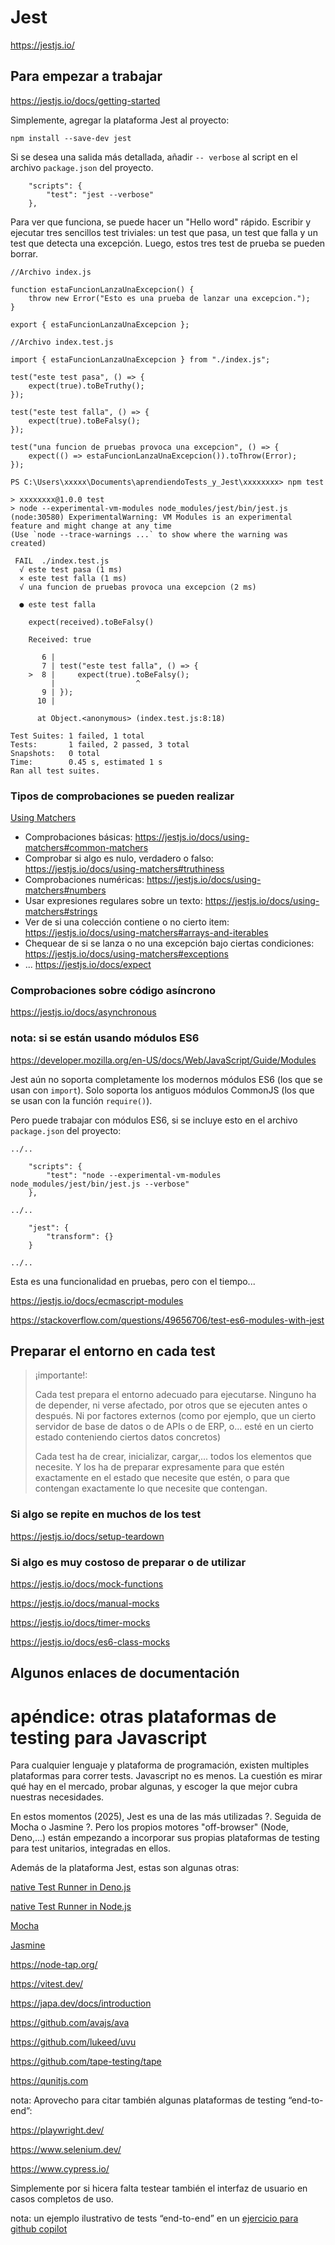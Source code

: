 
# Jest

https://jestjs.io/


## Para empezar a trabajar

https://jestjs.io/docs/getting-started


Simplemente, agregar la plataforma Jest al proyecto:
```
npm install --save-dev jest
````

Si se desea una salida más detallada, añadir `-- verbose` al script en el archivo `package.json` del proyecto. 
```
    "scripts": {
        "test": "jest --verbose"
    },
```

Para ver que funciona, se puede hacer un "Hello word" rápido. Escribir y ejecutar tres sencillos test triviales: un test que pasa, un test que falla y un test que detecta una excepción. Luego, estos tres test de prueba se pueden borrar.

````
//Archivo index.js

function estaFuncionLanzaUnaExcepcion() {
    throw new Error("Esto es una prueba de lanzar una excepcion.");
}

export { estaFuncionLanzaUnaExcepcion };
````

````
//Archivo index.test.js

import { estaFuncionLanzaUnaExcepcion } from "./index.js";

test("este test pasa", () => {
    expect(true).toBeTruthy();
});

test("este test falla", () => {
    expect(true).toBeFalsy();
});

test("una funcion de pruebas provoca una excepcion", () => {
    expect(() => estaFuncionLanzaUnaExcepcion()).toThrow(Error);
});
````

````
PS C:\Users\xxxxx\Documents\aprendiendoTests_y_Jest\xxxxxxxx> npm test

> xxxxxxxx@1.0.0 test
> node --experimental-vm-modules node_modules/jest/bin/jest.js
(node:30580) ExperimentalWarning: VM Modules is an experimental feature and might change at any time
(Use `node --trace-warnings ...` to show where the warning was created)

 FAIL  ./index.test.js
  √ este test pasa (1 ms)                                                                                                                                                  
  × este test falla (1 ms)                                                                                                                                                 
  √ una funcion de pruebas provoca una excepcion (2 ms)                                                                                                                     
                                                                                                                                                                           
  ● este test falla                                                                                                                                                        
                                                                                                                                                                           
    expect(received).toBeFalsy()

    Received: true

       6 |
       7 | test("este test falla", () => {
    >  8 |     expect(true).toBeFalsy();
         |                  ^
       9 | });
      10 |

      at Object.<anonymous> (index.test.js:8:18)

Test Suites: 1 failed, 1 total                                                                                                                                             
Tests:       1 failed, 2 passed, 3 total                                                                                                                                   
Snapshots:   0 total
Time:        0.45 s, estimated 1 s
Ran all test suites.
````

### Tipos de comprobaciones se pueden realizar

[Using Matchers](https://jestjs.io/docs/using-matchers)

- Comprobaciones básicas: https://jestjs.io/docs/using-matchers#common-matchers
- Comprobar si algo es nulo, verdadero o falso: https://jestjs.io/docs/using-matchers#truthiness
- Comprobaciones numéricas: https://jestjs.io/docs/using-matchers#numbers
- Usar expresiones regulares sobre un texto: https://jestjs.io/docs/using-matchers#strings
- Ver de si una colección contiene o no cierto item: https://jestjs.io/docs/using-matchers#arrays-and-iterables
- Chequear de si se lanza o no una excepción bajo ciertas condiciones: https://jestjs.io/docs/using-matchers#exceptions
- ... https://jestjs.io/docs/expect

### Comprobaciones sobre código asíncrono

https://jestjs.io/docs/asynchronous

### nota: si se están usando módulos ES6

https://developer.mozilla.org/en-US/docs/Web/JavaScript/Guide/Modules

Jest aún no soporta completamente los modernos módulos ES6 (los que se usan con `import`). Solo soporta los antiguos módulos CommonJS (los que se usan con la función `require()`).

Pero puede trabajar con módulos ES6, si se incluye esto en el archivo `package.json` del proyecto:
```` 
../..

    "scripts": {
        "test": "node --experimental-vm-modules node_modules/jest/bin/jest.js --verbose"
    },

../..

    "jest": {
        "transform": {}
    }

../..
````
Esta es una funcionalidad en pruebas, pero con el tiempo...

https://jestjs.io/docs/ecmascript-modules

https://stackoverflow.com/questions/49656706/test-es6-modules-with-jest


## Preparar el entorno en cada test

> ¡importante!: 
>
> Cada test prepara el entorno adecuado para ejecutarse. Ninguno ha de depender, ni verse afectado, por otros que se ejecuten antes o después. Ni por factores externos (como por ejemplo, que un cierto servidor de base de datos o de APIs o de ERP, o... esté en un cierto estado conteniendo ciertos datos concretos)
>
> Cada test ha de crear, inicializar, cargar,... todos los elementos que necesite. Y los ha de preparar expresamente para que estén exactamente en el estado que necesite que estén, o para que contengan exactamente lo que necesite que contengan.

### Si algo se repite en muchos de los test

https://jestjs.io/docs/setup-teardown

### Si algo es muy costoso de preparar o de utilizar

https://jestjs.io/docs/mock-functions

https://jestjs.io/docs/manual-mocks

https://jestjs.io/docs/timer-mocks

https://jestjs.io/docs/es6-class-mocks


## Algunos enlaces de documentación




# apéndice: otras plataformas de testing para Javascript

Para cualquier lenguaje y plataforma de programación, existen multiples plataformas para correr tests. Javascript no es menos. La cuestión es mirar qué hay en el mercado, probar algunas, y escoger la que mejor cubra nuestras necesidades.

En estos momentos (2025), Jest es una de las más utilizadas ?. Seguida de Mocha o Jasmine ?. Pero los propios motores "off-browser" (Node, Deno,...) están empezando a incorporar sus propias plataformas de testing para test unitarios, integradas en ellos.

Además de la plataforma Jest, estas son algunas otras:

[native Test Runner in Deno.js](https://docs.deno.com/runtime/fundamentals/testing/)

[native Test Runner in Node.js](https://nodejs.org/api/test.html)

[Mocha](https://mochajs.org/)

[Jasmine](https://jasmine.github.io/)

https://node-tap.org/

https://vitest.dev/

https://japa.dev/docs/introduction

https://github.com/avajs/ava

https://github.com/lukeed/uvu

https://github.com/tape-testing/tape

https://qunitjs.com


nota: Aprovecho para citar también algunas plataformas de testing “end-to-end”:

https://playwright.dev/

https://www.selenium.dev/

https://www.cypress.io/

Simplemente por si hicera falta testear también el interfaz de usuario en casos completos de uso.

nota: un ejemplo ilustrativo de tests “end-to-end” en un [ejercicio para github copilot](https://docs.github.com/en/copilot/example-prompts-for-github-copilot-chat/testing-code/create-end-to-end-tests-for-a-webpage)

